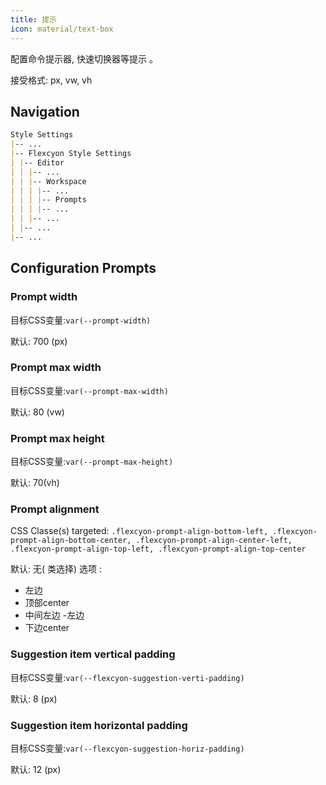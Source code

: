 ```yaml
---
title: 提示
icon: material/text-box
---
```


配置命令提示器, 快速切换器等提示 。

接受格式: px, vw, vh

## Navigation

```md
Style Settings
|-- ...
|-- Flexcyon Style Settings
| |-- Editor
| | |-- ...
| | |-- Workspace
| | | |-- ...
| | | |-- Prompts
| | | |-- ...
| | |-- ...
| |-- ...
|-- ...
```

## Configuration Prompts

### Prompt width

目标CSS变量:`var(--prompt-width)`

默认: 700 (px)

### Prompt max width

目标CSS变量:`var(--prompt-max-width)`

默认: 80 (vw)

### Prompt max height

目标CSS变量:`var(--prompt-max-height)`

默认: 70(vh)

### Prompt alignment

CSS Classe(s) targeted: `.flexcyon-prompt-align-bottom-left,
.flexcyon-prompt-align-bottom-center, .flexcyon-prompt-align-center-left,
.flexcyon-prompt-align-top-left, .flexcyon-prompt-align-top-center`

默认: 无( 类选择)
选项 :

- 左边
- 顶部center
- 中间左边 -左边
- 下边center

### Suggestion item vertical padding

目标CSS变量:`var(--flexcyon-suggestion-verti-padding)`

默认: 8 (px)

### Suggestion item horizontal padding

目标CSS变量:`var(--flexcyon-suggestion-horiz-padding)`

默认: 12 (px)
